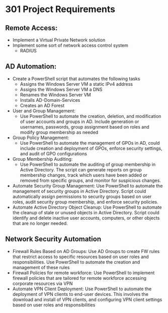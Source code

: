 # 301 Project Requirements

## Remote Access:
- Implement a Virtual Private Network solution
- Implement some sort of network access control system
  - RADIUS

## AD Automation:
- Create a PowerShell script that automates the following tasks
  - Assigns the Windows Server VM a static IPv4 address
  - Assigns the Windows Server VM a DNS
  - Renames the Windows Server VM
  - Installs AD-Domain-Services
  - Creates an AD Forest
- User and Group Management:
  - Use PowerShell to automate the creation, deletion, and modification of user accounts and groups in AD. Include generation or usernames, passwords, group assignment based on roles and modify group membership as needed
- Group Policy Management:
  - Use PowerShell to automate the management of GPOs in AD, could include creation and deployment of GPOs, enforce security settings, and audit of GPO configurations
- Group Membership Auditing:
  - Use PowerShell to automate the auditing of group membership in Active Directory. The script can generate reports on group membership changes, track which users have been added or removed from specific groups, and monitor for suspicious changes.
- Automate Security Group Management: Use PowerShell to automate the management of security groups in Active Directory.  Script could automatically assign permissions to security groups based on user roles, audit security group membership, and enforce security policies.
- Automate Active Directory Object Cleanup: Use PowerShell to automate the cleanup of stale or unused objects in Active Directory. Script could identify and delete inactive user accounts, computers, or other objects that are no longer needed.

## Network Security Automation
- Firewall Rules Based on AD Groups: Use AD Groups to create FW rules that restrict access to specific resources based on user roles and responsibilities. Use PowerShell to automate the creation and management of these rules
- Firewall Policies for remote workforce: Use PowerShell to implement firewall policies that are tailored for remote workforce accessing corporate resources via VPN
- Automate VPN Client Deployment: Use PowerShell to automate the deployment of VPN clients to end-user devices. This involves the download and install of VPN clients, and configuring VPN client settings based on user roles and responsibilities
